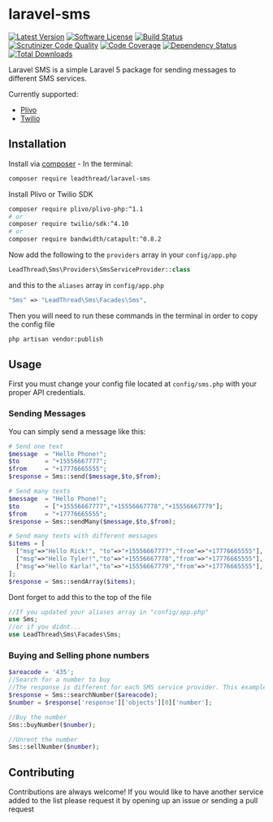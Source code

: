# laravel-sms
[![Latest Version](https://img.shields.io/github/release/leadthread/laravel-sms.svg?style=flat-square)](https://github.com/leadthread/laravel-sms/releases)
[![Software License](https://img.shields.io/badge/license-MIT-brightgreen.svg?style=flat-square)](LICENSE.md)
[![Build Status](https://travis-ci.org/leadthread/laravel-sms.svg?branch=master)](https://travis-ci.org/leadthread/laravel-sms)
[![Scrutinizer Code Quality](https://scrutinizer-ci.com/g/leadthread/laravel-sms/badges/quality-score.png?b=master)](https://scrutinizer-ci.com/g/leadthread/laravel-sms/?branch=master)
[![Code Coverage](https://scrutinizer-ci.com/g/leadthread/laravel-sms/badges/coverage.png?b=master)](https://scrutinizer-ci.com/g/leadthread/laravel-sms/?branch=master)
[![Dependency Status](https://www.versioneye.com/user/projects/56f3252c35630e0029db0187/badge.svg?style=flat)](https://www.versioneye.com/user/projects/56f3252c35630e0029db0187)
[![Total Downloads](https://img.shields.io/packagist/dt/leadthread/laravel-sms.svg?style=flat-square)](https://packagist.org/packages/leadthread/laravel-sms)

Laravel SMS is a simple Laravel 5 package for sending messages to different SMS services. 

Currently supported:
- [Plivo](http://plivo.com/)
- [Twilio](http://twilio.com/)

## Installation

Install via [composer](https://getcomposer.org/) - In the terminal:
```bash
composer require leadthread/laravel-sms
```

Install Plivo or Twilio SDK
```bash
composer require plivo/plivo-php:^1.1
# or
composer require twilio/sdk:^4.10
# or
composer require bandwidth/catapult:^0.8.2
```

Now add the following to the `providers` array in your `config/app.php`
```php
LeadThread\Sms\Providers\SmsServiceProvider::class
```

and this to the `aliases` array in `config/app.php`
```php
"Sms" => "LeadThread\Sms\Facades\Sms",
```

Then you will need to run these commands in the terminal in order to copy the config file
```bash
php artisan vendor:publish
```

## Usage
First you must change your config file located at `config/sms.php` with your proper API credentials.

### Sending Messages
You can simply send a message like this:
```php
# Send one text
$message  = "Hello Phone!";
$to       = "+15556667777";
$from     = "+17776665555";
$response = Sms::send($message,$to,$from);
```
```php
# Send many texts
$message  = "Hello Phone!";
$to       = ["+15556667777","+15556667778","+15556667779"];
$from     = "+17776665555";
$response = Sms::sendMany($message,$to,$from);
```
```php
# Send many texts with different messages
$items = [
  ["msg"=>"Hello Rick!", "to"=>"+15556667777","from"=>"+17776665555"],
  ["msg"=>"Hello Tyler!","to"=>"+15556667778","from"=>"+17776665555"],
  ["msg"=>"Hello Karla!","to"=>"+15556667779","from"=>"+17776665555"],
];
$response = Sms::sendArray($items);
```

Dont forget to add this to the top of the file 
```php
//If you updated your aliases array in "config/app.php"
use Sms;
//or if you didnt...
use LeadThread\Sms\Facades\Sms;
```

### Buying and Selling phone numbers
```php
$areacode = '435';
//Search for a number to buy
//The response is different for each SMS service provider. This example shows Plivo.
$response = Sms::searchNumber($areacode);
$number = $response['response']['objects'][0]['number'];

//Buy the number
Sms::buyNumber($number);

//Unrent the number
Sms::sellNumber($number);
```

## Contributing
Contributions are always welcome!
If you would like to have another service added to the list please request it by opening up an issue or sending a pull request
